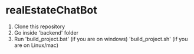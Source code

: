 # realEstateChatBot

1. Clone this repository
2. Go inside 'backend' folder
4. Run 
	'build_project.bat' (if you are on windows)
	'build_project.sh' (if you are on Linux/mac)
